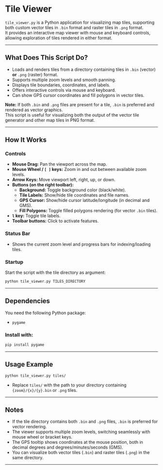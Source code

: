 # Tile Viewer

`tile_viewer.py` is a Python application for visualizing map tiles, supporting both custom vector tiles in `.bin` format and raster tiles in `.png` format.  
It provides an interactive map viewer with mouse and keyboard controls, allowing exploration of tiles rendered in either format.

---

## What Does This Script Do?

- Loads and renders tiles from a directory containing tiles in `.bin` (vector) **or** `.png` (raster) format.
- Supports multiple zoom levels and smooth panning.
- Displays tile boundaries, coordinates, and labels.
- Offers interactive controls via mouse and keyboard.
- Can show GPS cursor coordinates and fill polygons in vector tiles.

**Note:** If both `.bin` and `.png` files are present for a tile, `.bin` is preferred and rendered as vector graphics.  
This script is useful for visualizing both the output of the vector tile generator and other map tiles in PNG format.

---

## How It Works

### Controls

- **Mouse Drag:** Pan the viewport across the map.
- **Mouse Wheel / `[ ]` keys:** Zoom in and out between available zoom levels.
- **Arrow Keys:** Move viewport left, right, up, or down.
- **Buttons (on the right toolbar):**
    - **Background:** Toggle background color (black/white).
    - **Tile Labels:** Show/hide tile coordinates and file names.
    - **GPS Cursor:** Show/hide cursor latitude/longitude (in decimal and GMS).
    - **Fill Polygons:** Toggle filled polygons rendering (for vector `.bin` tiles).
- **`l` key:** Toggle tile labels.
- **Toolbar buttons:** Click to activate features.

### Status Bar

- Shows the current zoom level and progress bars for indexing/loading tiles.

### Startup

Start the script with the tile directory as argument:

```sh
python tile_viewer.py TILES_DIRECTORY
```

---

## Dependencies

You need the following Python package:

- `pygame`

### Install with:

```sh
pip install pygame
```

---

## Usage Example

```sh
python tile_viewer.py tiles/
```

- Replace `tiles/` with the path to your directory containing `{zoom}/{x}/{y}.bin` or `.png` tiles.

---

## Notes

- If the tile directory contains both `.bin` and `.png` files, `.bin` is preferred for vector rendering.
- The viewer supports multiple zoom levels, switching seamlessly with mouse wheel or bracket keys.
- The GPS tooltip shows coordinates at the mouse position, both in decimal degrees and degrees/minutes/seconds (GMS).
- You can visualize both vector tiles (`.bin`) and raster tiles (`.png`) in the same directory.

---
